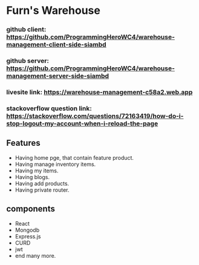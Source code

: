 # Furn's Warehouse


### github client: https://github.com/ProgrammingHeroWC4/warehouse-management-client-side-siambd
### github server: https://github.com/ProgrammingHeroWC4/warehouse-management-server-side-siambd
### livesite link: https://warehouse-management-c58a2.web.app
### stackoverflow question link: https://stackoverflow.com/questions/72163419/how-do-i-stop-logout-my-account-when-i-reload-the-page


## Features
-  Having home pge, that contain feature product.
-  Having manage inventory items.
-  Having my items.
-  Having blogs.
-  Having add products.
-  Having private router.


## components 
-  React 
-  Mongodb
-  Express.js
-  CURD
-  jwt
-  end many more.